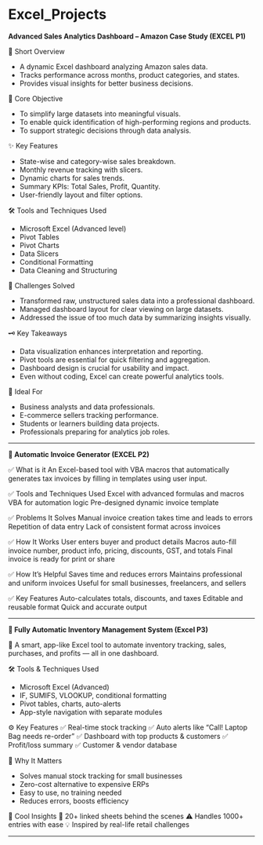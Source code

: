 # Excel_Projects



**Advanced Sales Analytics Dashboard – Amazon Case Study (EXCEL P1)**

📌 Short Overview
- A dynamic Excel dashboard analyzing Amazon sales data.  
- Tracks performance across months, product categories, and states.  
- Provides visual insights for better business decisions.

🎯 Core Objective
- To simplify large datasets into meaningful visuals.  
- To enable quick identification of high-performing regions and products.  
- To support strategic decisions through data analysis.

✨ Key Features
- State-wise and category-wise sales breakdown.  
- Monthly revenue tracking with slicers.  
- Dynamic charts for sales trends.  
- Summary KPIs: Total Sales, Profit, Quantity.  
- User-friendly layout and filter options.

🛠️ Tools and Techniques Used
- Microsoft Excel (Advanced level)  
- Pivot Tables  
- Pivot Charts  
- Data Slicers  
- Conditional Formatting  
- Data Cleaning and Structuring  

🧩 Challenges Solved
- Transformed raw, unstructured sales data into a professional dashboard.  
- Managed dashboard layout for clear viewing on large datasets.  
- Addressed the issue of too much data by summarizing insights visually.

🗝️ Key Takeaways
- Data visualization enhances interpretation and reporting.  
- Pivot tools are essential for quick filtering and aggregation.  
- Dashboard design is crucial for usability and impact.  
- Even without coding, Excel can create powerful analytics tools.

🎯 Ideal For
- Business analysts and data professionals.  
- E-commerce sellers tracking performance.  
- Students or learners building data projects.  
- Professionals preparing for analytics job roles.


------------------------------------------------------------------------------------------------------------------------------------------------


**🧾 Automatic Invoice Generator (EXCEL P2)**

✅ What is it
An Excel-based tool with VBA macros that automatically generates tax invoices by filling in templates using user input.

✅ Tools and Techniques Used
Excel with advanced formulas and macros
VBA for automation logic
Pre-designed dynamic invoice template

✅ Problems It Solves
Manual invoice creation takes time and leads to errors
Repetition of data entry
Lack of consistent format across invoices

✅ How It Works
User enters buyer and product details
Macros auto-fill invoice number, product info, pricing, discounts, GST, and totals
Final invoice is ready for print or share

✅ How It’s Helpful
Saves time and reduces errors
Maintains professional and uniform invoices
Useful for small businesses, freelancers, and sellers

✅ Key Features
Auto-calculates totals, discounts, and taxes
Editable and reusable format
Quick and accurate output


------------------------------------------------------------------------------------------------------------------------------------------------


**🎯 Fully Automatic Inventory Management System (Excel P3)**

📌 A smart, app-like Excel tool to automate inventory tracking, sales, purchases, and profits — all in one dashboard.

🛠️ Tools & Techniques Used
* Microsoft Excel (Advanced)
* IF, SUMIFS, VLOOKUP, conditional formatting
* Pivot tables, charts, auto-alerts
* App-style navigation with separate modules

⚙️ Key Features
✅ Real-time stock tracking
✅ Auto alerts like “Call! Laptop Bag needs re-order”
✅ Dashboard with top products & customers
✅ Profit/loss summary
✅ Customer & vendor database

🌟 Why It Matters
* Solves manual stock tracking for small businesses
* Zero-cost alternative to expensive ERPs
* Easy to use, no training needed
* Reduces errors, boosts efficiency

🤫 Cool Insights
🧩 20+ linked sheets behind the scenes
⚠️ Handles 1000+ entries with ease
💡 Inspired by real-life retail challenges


------------------------------------------------------------------------------------------------------------------------------------------------
